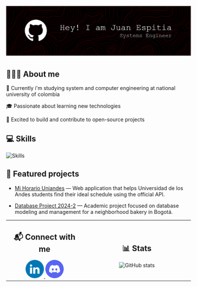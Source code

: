 <div align="center">
    <img alt="banner" style="margin-bottom:5px;" src="assets/banner.png"/>
</div>

## 👩🏻‍💻 About me

🦉 Currently i'm studying system and computer engineering at national university of colombia

🎓 Passionate about learning new technologies  

🚀 Excited to build and contribute to open-source projects  

## 💻 Skills</h2>
<img src="https://skillicons.dev/icons?i=python,java,cpp,html,css,js,ts,postgres,react,next,tailwind" alt="Skills"> <br> 

## 📁 Featured projects

- [Mi Horario Uniandes](https://github.com/Open-Source-Uniandes/Mi-Horario-Uniandes) — Web application that helps Universidad de los Andes students find their ideal schedule using the official API.

- [Database Project 2024-2](https://github.com/jmpizza/proyecto-bases-datos-2024-2) — Academic project focused on database modeling and management for a neighborhood bakery in Bogotá.



<div align="center">

<table>
  <tr>
    <td align="center" width="300px">
      <h2>📬 Connect with me</h2>
      <a href="https://linkedin.com/in/jmpizza" target="_blank">
        <img src="assets/linkedin.png" alt="LinkedIn" height="50" width="50"/>
      </a>
      <a href="https://discordapp.com/users/560981275364818944" target="_blank">
        <img src="assets/discord.png" alt="Discord" height="50" width="50"/>
      </a>
    </td>
    <td align="center" width="500px">
      <h2>📊 Stats</h2>
      <img src="https://github-readme-stats.vercel.app/api?username=jmpizza&show_icons=true&theme=tokyonight" alt="GitHub stats"/>
    </td>
  </tr>
</table>

</div>

